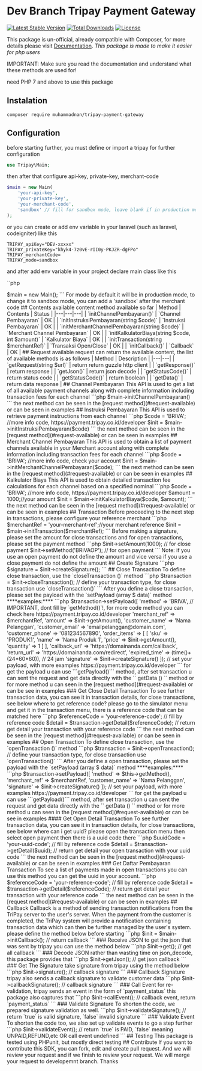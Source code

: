 Dev Branch Tripay Payment Gateway
===============
[![Latest Stable Version](https://poser.pugx.org/muhammadnan/tripay-payment-gateway/v)](//packagist.org/packages/muhammadnan/tripay-payment-gateway)
[![Total Downloads](https://poser.pugx.org/muhammadnan/tripay-payment-gateway/downloads)](//packagist.org/packages/muhammadnan/tripay-payment-gateway)
[![License](https://poser.pugx.org/muhammadnan/tripay-payment-gateway/license)](//packagist.org/packages/muhammadnan/tripay-payment-gateway)

This package is un-official, already compatible with Composer, for more details please visit [Documentation](https://tripay.co.id/developer).
_This package is made to make it easier for php users_

IMPORTANT: Make sure you read the documentation and understand what these methods are used for!

need PHP 7 and above to use this package
## Instalation
```
composer require muhammadnan/tripay-payment-gateway
```

## Configuration

before starting further, you must define or import a tripay for further configuration
```php
use Tripay\Main;
```

then after that configure api-key, private-key, merchant-code
```php
$main = new Main(
    'your-api-key',
    'your-private-key',
    'your-merchant-code',
    'sandbox' // fill for sandbox mode, leave blank if in production mode
);
```

or you can create or add env variable in your laravel (such as laravel, codeigniter) like this
```env
TRIPAY_apiKey="DEV-xxxxx"
TRIPAY_privateKey="khyk4-7z0vE-rII0y-PKJZR-dgFPo"
TRIPAY_merchantCode=
TRIPAY_mode=sandbox
```

and after add env variable in your project declare main class like this

``php
<?php>
$main = new Main();
```

For mode by default it will be in production mode, to change it to sandbox mode, you can add a 'sandbox' after the merchant code

## Contents available
content method available so far

| Method  | Contents  | Status |
|---|---|---|
| `initChannelPembayaran()` | `Channel Pembayaran` | OK |
| `initInstruksiPembayaran(string $code)` | `Instruksi Pembayaran` | OK |
| `initMerchantChannelPembayaran(string $code)` | `Merchant Channel Pembayaran` | OK |
| `initKalkulatorBiaya(string $code, int $amount)` | `Kalkulator Biaya` | OK |
| `initTransaction(string $merchantRef)` | `Transaksi Open/Close` | OK |
| `initCallback()` | `Callback` | OK |

## Request available

request can return the available content, the list of available methods is as follows

| Method  | Description  |
|---|---|
| `getRequest(string $url)`  | return return guzzle http client |
| `getResponse()`  | return response |
| `getJson()`  | return json decode  |
| `getStatusCode()`  | return status code  |
| `getStatusCode()`  | return boolean  |
| `getData()`  | return data response  |

## Channel Pembayaran

This API is used to get a list of all available payment channels along with complete information including transaction fees for each channel

```php
$main->initChannelPembayaran()
```

the next method can be seen in the [request method](#request-available) or can be seen in examples

## Instruksi Pembayaran

This API is used to retrieve payment instructions from each channel

```php
$code = 'BRIVA'; //more info code, https://payment.tripay.co.id/developer
$init = $main->initInstruksiPembayaran($code)
```

the next method can be seen in the [request method](#request-available) or can be seen in examples

## Merchant Channel Pembayaran

This API is used to obtain a list of payment channels available in your Merchant account along with complete information including transaction fees for each channel

```php 
$code = 'BRIVA'; //more info code, check your account
$init = $main->initMerchantChannelPembayaran($code);
```

the next method can be seen in the [request method](#request-available) or can be seen in examples

## Kalkulator Biaya
This API is used to obtain detailed transaction fee calculations for each channel based on a specified nominal

```php
$code = 'BRIVA'; //more info code, https://payment.tripay.co.id/developer
$amount = 1000;//your amount
$init = $main->initKalkulatorBiaya($code, $amount);
```

the next method can be seen in the [request method](#request-available) or can be seen in examples

## Transaction
Before proceeding to the next step in transactions, please configure your reference merchant
```php 
$merchantRef = 'your-merchant-ref';//your merchant reference
$init = $main->initTransaction($merchantRef);
```
Before making a signature, please set the amount for close transactions and for open transactions, please set the payment method
```php
$init->setAmount(1000); // for close payment
$init->setMethod('BRIVAOP'); // for open payment
```

Note: if you use an open payment do not define the amount and vice versa if you use a close payment do not define the amount

## Create Signature
```php 
$signature = $init->createSignature();
```

## Close Transaction

To define close transaction, use the `closeTransaction ()` method

```php 
$transaction = $init->closeTransaction(); // define your transaction type, for close transaction use `closeTransaction()`
```

After you define a close transaction, please set the payload with the `setPayload (array $ data)` method

****examples:****
```php
$transaction->setPayload([
    'method'            => 'BRIVA', // IMPORTANT, dont fill by `getMethod()`!, for more code method you can check here https://payment.tripay.co.id/developer
    'merchant_ref'      => $merchantRef,
    'amount'            => $init->getAmount(),
    'customer_name'     => 'Nama Pelanggan',
    'customer_email'    => 'emailpelanggan@domain.com',
    'customer_phone'    => '081234567890',
    'order_items'       => [
        [
            'sku'       => 'PRODUK1',
            'name'      => 'Nama Produk 1',
            'price'     => $init->getAmount(),
            'quantity'  => 1
        ]
    ],
    'callback_url'      => 'https://domainanda.com/callback',
    'return_url'        => 'https://domainanda.com/redirect',
    'expired_time'      => (time()+(24*60*60)), // 24 jam
    'signature'         => $init->createSignature()
]); // set your payload, with more examples https://payment.tripay.co.id/developer
```

for get the payload u can use ```getPayload()``` method,

after set transaction u can sent the request and get data directly with the `` getData ()  `` method or for more method u can seen in the [request method](#request-available) or can be see in examples

### Get Close Detail Transaction

To see further transaction data, you can see it in transaction details, for close transactions, see below
where to get reference code? please go to the simulator menu and get it in the transaction menu, there is a reference code that can be matched here
```php 
$referenceCode = 'your-reference-code'; // fill by reference code
$detail = $transaction->getDetail($referenceCode); // return get detail your transaction with your reference code
```

the next method can be seen in the [request method](#request-available) or can be seen in examples

## Open Transaction

To define close transaction, use the `openTransaction ()` method

```php
$transaction = $init->openTransaction(); // define your transaction type, for close transaction use `openTransaction()`
```
After you define a open transaction, please set the payload with the `setPayload (array $ data)` method

****examples:****
```php
$transaction->setPayload([
    'method'            => $this->getMethod(),
    'merchant_ref'      => $merchantRef,
    'customer_name'     => 'Nama Pelanggan',
    'signature'         => $init->createSignature()
]); // set your payload, with more examples https://payment.tripay.co.id/developer
```

for get the payload u can use ```getPayload()``` method,

after set transaction u can sent the request and get data directly with the `` getData ()  `` method or for more method u can seen in the [request method](#request-available) or can be see in examples

#### Get Open Detail Transaction

To see further transaction data, you can see it in transaction details, for close transactions, see below
where can i get uuid? please open the transaction menu then select open payment then there is a uuid code there

```php 
$uuidCode = 'your-uuid-code'; // fill by reference code

$detail = $transaction->getDetail($uuid); // return get detail your open transaction with your uuid code
```

the next method can be seen in the [request method](#request-available) or can be seen in examples

### Get Daftar Pembayaran Transaction
To see a list of payments made in open transactions you can use this method
you can get the uuid in your account.
```php 
$referenceCode = 'your-reference-code'; // fill by reference code

$detail = $transaction->getDetail($referenceCode); // return get detail your transaction with your reference code
```
the next method can be seen in the [request method](#request-available) or can be seen in examples

## Callback

Callback is a method of sending transaction notifications from the TriPay server to the user's server. When the payment from the customer is completed, the TriPay system will provide a notification containing transaction data which can then be further managed by the user's system.

please define the method below before starting

```php
$init = $main->initCallback(); // return callback
```

### Receive JSON

to get the json that was sent by tripay you can use the method below

```php 
$init->get(); // get all callback
```

### Decode JSON

rather than wasting time on json_decode, this package provides that

```php 
$init->getJson(); // get json callback
```

### Get The Signature

take signature from tripay using the method below

```php 
$init->signature(); // callback signature
```

### Callback Signature

tripay also sends a callback signature to validate customer data

```php 
$init->callbackSignature(); // callback signature
```

### Call Event

for re-validation, tripay sends an event in the form of `payment_status` this package also captures that

```php
$init->callEvent(); // callback event, return `payment_status`
```

### Validate Signature
To shorten the code, we prepared signature validation as well.

```php 
$init->validateSignature(); // return `true` is valid signature, `false` invalid signature
```

### Validate Event
To shorten the code too, we also set up validate events to go a step further

```php 
$init->validateEvent(); // return `true` is PAID, `false` meaning UNPAID,REFUND,etc OR call event undefined
```

## Testing

This package is tested using PHPunit, but mostly direct testing

## Contribute
If you want to contribute this SDK, you can fork, edit and create pull request. And we will review your request and if we finish to review your request. We will merge your request to developemnt branch. Thanks
